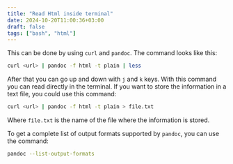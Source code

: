 ```yaml
---
title: "Read Html inside terminal"
date: 2024-10-20T11:00:36+03:00
draft: false
tags: ["bash", "html"]
---
```


This can be done by using `curl` and `pandoc`.
The command looks like this:
```bash
curl <url> | pandoc -f html -t plain | less
```
After that you can go up and down with `j` and `k` keys.
With this command you can read directly in the terminal.
If you want to store the information in a text file,
you could use this command:
```bash
curl <url> | pandoc -f html -t plain > file.txt
```
Where `file.txt` is the name of the file where the information
is stored.

To get a complete list of output formats supported by `pandoc`,
you can use the command:
```bash
pandoc --list-output-formats
```

